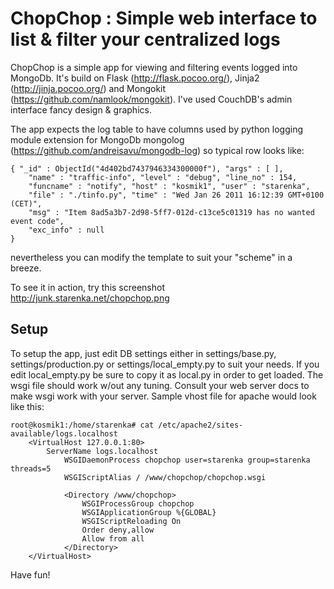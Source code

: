 ChopChop : Simple web interface to list & filter your centralized logs
========================================================

ChopChop is a simple app for viewing and filtering events logged into MongoDb. It's build on Flask (http://flask.pocoo.org/), Jinja2 (http://jinja.pocoo.org/) and Mongokit (https://github.com/namlook/mongokit). I've used CouchDB's admin interface fancy design & graphics.

The app expects the log table to have columns used by python logging module extension for MongoDb mongolog (https://github.com/andreisavu/mongodb-log) so typical row looks like:

    { "_id" : ObjectId("4d402bd7437946334300000f"), "args" : [ ],
        "name" : "traffic-info", "level" : "debug", "line_no" : 154,
        "funcname" : "notify", "host" : "kosmik1", "user" : "starenka",
        "file" : "./tinfo.py", "time" : "Wed Jan 26 2011 16:12:39 GMT+0100 (CET)",
        "msg" : "Item 8ad5a3b7-2d98-5ff7-012d-c13ce5c01319 has no wanted event code",
        "exc_info" : null
    }

nevertheless you can modify the template to suit your "scheme" in a breeze.

To see it in action, try this screenshot http://junk.starenka.net/chopchop.png


Setup
-----

To setup the app, just edit DB settings either in settings/base.py, settings/production.py or settings/local_empty.py to suit your needs. If you edit local_empty.py be sure to copy it as local.py in order to get loaded. The wsgi file should work w/out any tuning. Consult your web server docs to make wsgi work with your server. Sample vhost file for apache would look like this:

    root@kosmik1:/home/starenka# cat /etc/apache2/sites-available/logs.localhost
        <VirtualHost 127.0.0.1:80>
            ServerName logs.localhost
                WSGIDaemonProcess chopchop user=starenka group=starenka threads=5
                WSGIScriptAlias / /www/chopchop/chopchop.wsgi

                <Directory /www/chopchop>
                    WSGIProcessGroup chopchop
                    WSGIApplicationGroup %{GLOBAL}
                    WSGIScriptReloading On
                    Order deny,allow
                    Allow from all
                </Directory>
        </VirtualHost>

Have fun!

